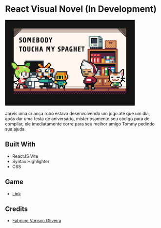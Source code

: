 # React Visual Novel (In Development)

![prints](./public/images/main.png)

Jarvis uma criança robô estava desenvolvendo um jogo até que um dia, após dar uma festa de aniversário, misteriosamente seu código para de compilar, ele imediatamente corre para seu melhor amigo Tommy pedindo sua ajuda.

## Built With
* ReactJS Vite
* Syntax Highlighter
* CSS

## Game
* [Link](https://react-phaser-visual-novel.vercel.app/)

## Credits

- [Fabricio Varisco Oliveira](https://github.com/fabriciovo)
